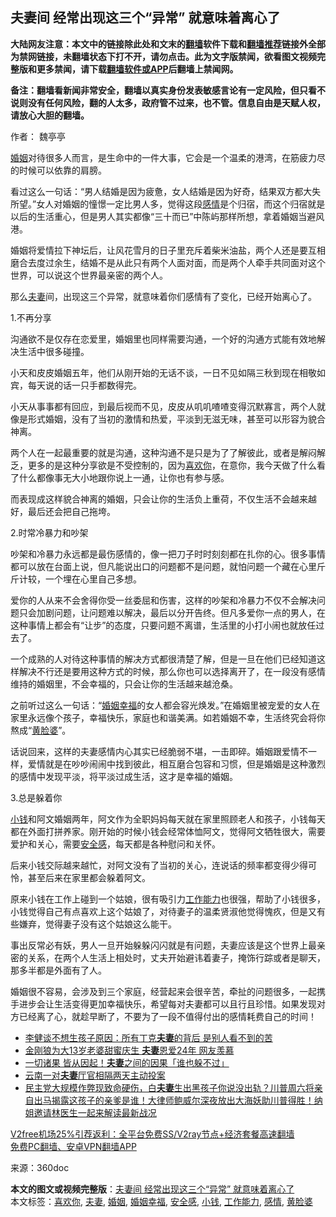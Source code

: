  <h2>夫妻间 经常出现这三个“异常” 就意味着离心了</h2> <p class="notice"><b>大陆网友注意：本文中的链接除此处和文末的<a href="https://github.com/bannedbook/fanqiang" >翻墙</a>软件下载和<a href="https://github.com/killgcd/justmysocks/blob/master/README.md">翻墙推荐</a>链接外全部为禁网链接，未翻墙状态下打不开，请勿点击。此为文字版禁闻，欲看图文视频完整版和更多禁闻，请下载<a href="https://github.com/bannedbook/fanqiang">翻墙软件或APP</a>后翻墙上禁闻网。</p><p>备注：翻墙看新闻非常安全，翻墙以真实身份发表敏感言论有一定风险，但只看不说则没有任何风险，翻的人太多，政府管不过来，也不管。信息自由是天赋人权，请放心大胆的翻墙。</b></p>  <div class="entry"> <p>作者： 魏亭亭</p> <p><a href="https://www.bannedbook.org/bnews/tag/%e5%a9%9a%e5%a7%bb/" class="st_tag internal_tag" rel="tag" title="标签 婚姻 下的日志">婚姻</a>对待很多人而言，是生命中的一件大事，它会是一个温柔的港湾，在筋疲力尽的时候可以依靠的肩膀。</p> <p>看过这么一句话：“男人结婚是因为疲惫，女人结婚是因为好奇，结果双方都大失所望。”女人对婚姻的憧憬一定比男人多，觉得这段<a href="https://www.bannedbook.org/bnews/tag/%e6%84%9f%e6%83%85/" class="st_tag internal_tag" rel="tag" title="标签 感情 下的日志">感情</a>是个归宿，而这个归宿就是以后的生活重心，但是男人其实都像“三十而已”中陈屿那样所想，拿着婚姻当避风港。</p> <p>婚姻将爱情拉下神坛后，让风花雪月的日子里充斥着柴米油盐，两个人还是要互相磨合去度过余生，结婚不是从此只有两个人面对面，而是两个人牵手共同面对这个世界，可以说这个世界最亲密的两个人。</p> <p>那么<a href="https://www.bannedbook.org/bnews/tag/%E5%A4%AB%E5%A6%BB/" class="st_tag internal_tag" rel="tag" title="标签 夫妻 下的日志">夫妻</a>间，出现这三个异常，就意味着你们感情有了变化，已经开始离心了。</p> <p>1.不再分享</p>  <p>沟通欲不是仅存在恋爱里，婚姻里也同样需要沟通，一个好的沟通方式能有效地解决生活中很多碰撞。</p> <p>小天和皮皮婚姻五年，他们从刚开始的无话不谈，一日不见如隔三秋到现在相敬如宾，每天说的话一只手都数得完。</p> <p>小天从事事都有回应，到最后视而不见，皮皮从叽叽喳喳变得沉默寡言，两个人就像是形式婚姻，没有了当初的激情和热爱，平淡到无滋无味，甚至可以形容为貌合神离。</p> <p>两个人在一起最重要的就是沟通，这种沟通不是只是为了了解彼此，或者是解闷解乏，更多的是这种分享欲是不受控制的，因为<a href="https://www.bannedbook.org/bnews/tag/%E5%96%9C%E6%AC%A2%E4%BD%A0/" class="st_tag internal_tag" rel="tag" title="标签 喜欢你 下的日志">喜欢你</a>，在意你，我今天做了什么看了什么都像事无大小地跟你说上一通，让你也有参与感。</p> <p>而表现成这样貌合神离的婚姻，只会让你的生活负上重荷，不仅生活不会越来越好，最后还会把自己拖垮。</p> <p>2.时常冷暴力和吵架</p>  <p>吵架和冷暴力永远都是最伤感情的，像一把刀子时时刻刻都在扎你的心。很多事情都可以放在台面上说，但凡能说出口的问题都不是问题，就怕问题一个藏在心里斤斤计较，一个埋在心里自己多想。</p> <p>爱你的人从来不会舍得你受一丝委屈和伤害，这样的吵架和冷暴力不仅不会解决问题只会加剧问题，让问题难以解决，最后以分开告终。但凡多爱你一点的男人，在这种事情上都会有“让步”的态度，只要问题不离谱，生活里的小打小闹也就放任过去了。</p> <p>一个成熟的人对待这种事情的解决方式都很清楚了解，但是一旦在他们已经知道这样解决不行还是要用这种方式的时候，那么你也可以选择离开了，在一段没有感情维持的婚姻里，不会幸福的，只会让你的生活越来越沧桑。</p> <p>之前听过这么一句话：“<a href="https://www.bannedbook.org/bnews/tag/%e5%a9%9a%e5%a7%bb%e5%b9%b8%e7%a6%8f/" class="st_tag internal_tag" rel="tag" title="标签 婚姻幸福 下的日志">婚姻幸福</a>的女人都会容光焕发。”在婚姻里被宠爱的女人在家里永远像个孩子，幸福快乐，家庭也和谐美满。如若婚姻不幸，生活终究会将你熬成“<a href="https://www.bannedbook.org/bnews/tag/%e9%bb%84%e8%84%b8%e5%a9%86/" class="st_tag internal_tag" rel="tag" title="标签 黄脸婆 下的日志">黄脸婆</a>”。</p> <p>话说回来，这样的夫妻感情内心其实已经脆弱不堪，一击即碎。婚姻跟爱情不一样，爱情就是在吵吵闹闹中找到彼此，相互磨合包容和习惯，但是婚姻是这种激烈的感情中发现平淡，将平淡过成生活，这才是幸福的婚姻。</p> <p>3.总是躲着你</p>  <p><a href="https://www.bannedbook.org/bnews/tag/%E5%B0%8F%E9%92%B1/" class="st_tag internal_tag" rel="tag" title="标签 小钱 下的日志">小钱</a>和阿文婚姻两年，阿文作为全职妈妈每天就在家里照顾老人和孩子，小钱每天都在外面打拼养家。刚开始的时候小钱会经常体恤阿文，觉得阿文牺牲很大，需要爱护和关心，需要<a href="https://www.bannedbook.org/bnews/tag/%E5%AE%89%E5%85%A8%E6%84%9F/" class="st_tag internal_tag" rel="tag" title="标签 安全感 下的日志">安全感</a>，每天都是各种慰问和关怀。</p> <p>后来小钱交际越来越忙，对阿文没有了当初的关心，连说话的频率都变得少得可怜，甚至后来在家里都会躲着阿文。</p> <p>原来小钱在工作上碰到一个姑娘，很有吸引力<a href="https://www.bannedbook.org/bnews/tag/%E5%B7%A5%E4%BD%9C%E8%83%BD%E5%8A%9B/" class="st_tag internal_tag" rel="tag" title="标签 工作能力 下的日志">工作能力</a>也很强，帮助了小钱很多，小钱觉得自己有点喜欢上这个姑娘了，对待妻子的温柔贤淑他觉得愧疚，但是又有些嫌弃，觉得妻子没有这个姑娘这么能干。</p> <p>事出反常必有妖，男人一旦开始躲躲闪闪就是有问题，夫妻应该是这个世界上最亲密的关系，在两个人生活上相处时，丈夫开始避讳着妻子，掩饰行踪或者是聊天，那多半都是外面有了人。</p> <p>婚姻很不容易，会涉及到三个家庭，经营起来会很辛苦，牵扯的问题很多，一起携手进步会让生活变得更加幸福快乐，希望每对夫妻都可以且行且珍惜。如果发现对方已经离了心，就趁早断了，不要为了一段不值得付出的感情耗费自己的时间！</p> <ul class='op-related-articles' title='相关阅读'> <li><a href='https://www.bannedbook.org/bnews/yule/20201202/1440682.html' target='_blank'>李健谈不想生孩子原因：所有丁克<b>夫妻</b>的背后 是别人看不到的苦</a></li> <li><a href='https://www.bannedbook.org/bnews/yule/20201202/1440427.html' target='_blank'>金刚狼为大13岁老婆甜蜜庆生 <b>夫妻</b>恩爱24年 网友羡慕</a></li> <li><a href='https://www.bannedbook.org/bnews/funmedia/20201130/1439411.html' target='_blank'>一切诸果 皆从因起！<b>夫妻</b>之间的因果「谁也躲不过」</a></li> <li><a href='https://www.bannedbook.org/bnews/baitai/20201128/1438554.html' target='_blank'>云南一对<b>夫妻</b>厅官相隔两天主动投案</a></li> <li><a href='https://www.bannedbook.org/bnews/bannedvideo/20201127/1438226.html' target='_blank'>民主党大规模作弊现致命硬伤，白<b>夫妻</b>生出黑孩子你说没出轨？川普周六将亲自出马揭露这孩子的亲爹是谁！大律师鲍威尔深夜放出大海妖助川普得胜！纳姐邀请林医生一起来解读最新战况</a></li> </ul> <p class="texttj"> <a href="https://www.bannedbook.org/forum23/topic22702.html" target="_blank">V2free机场25%引荐返利：全平台免费SS/V2ray节点+经济套餐高速翻墙</a><br/> <a href="https://github.com/bannedbook/fanqiang/wiki/%E7%A6%81%E9%97%BB%E7%BD%91%E5%AE%89%E5%8D%93%E7%BF%BB%E5%A2%99%E6%96%B0%E9%97%BBAPP" target="_blank">免费PC翻墙、安卓VPN翻墙APP</a></p><p> 来源：360doc </p> <a name='sharetosocial'></a>       <div><b>本文的图文或视频完整版</b>：<a href='https://www.bannedbook.org/bnews/lifebaike/20201206/1443105.html'>夫妻间 经常出现这三个“异常” 就意味着离心了</a></div>  </div><!--END ENTRY--> <div class="postfooter"> <div>本文标签：<a href="https://www.bannedbook.org/bnews/tag/%E5%96%9C%E6%AC%A2%E4%BD%A0/" rel="tag">喜欢你</a>, <a href="https://www.bannedbook.org/bnews/tag/%E5%A4%AB%E5%A6%BB/" rel="tag">夫妻</a>, <a href="https://www.bannedbook.org/bnews/tag/%e5%a9%9a%e5%a7%bb/" rel="tag">婚姻</a>, <a href="https://www.bannedbook.org/bnews/tag/%e5%a9%9a%e5%a7%bb%e5%b9%b8%e7%a6%8f/" rel="tag">婚姻幸福</a>, <a href="https://www.bannedbook.org/bnews/tag/%E5%AE%89%E5%85%A8%E6%84%9F/" rel="tag">安全感</a>, <a href="https://www.bannedbook.org/bnews/tag/%E5%B0%8F%E9%92%B1/" rel="tag">小钱</a>, <a href="https://www.bannedbook.org/bnews/tag/%E5%B7%A5%E4%BD%9C%E8%83%BD%E5%8A%9B/" rel="tag">工作能力</a>, <a href="https://www.bannedbook.org/bnews/tag/%e6%84%9f%e6%83%85/" rel="tag">感情</a>, <a href="https://www.bannedbook.org/bnews/tag/%e9%bb%84%e8%84%b8%e5%a9%86/" rel="tag">黄脸婆</a></div>  </div><!--END POSTFOOTER--> 